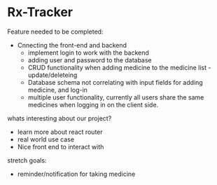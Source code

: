 # Rx-Tracker


Feature needed to be completed:
- Cnnecting the front-end and backend
  - implement login to work with the backend
  - adding user and password to the database
  - CRUD functionality when adding medicine to the medicine list -  update/deleteing
  - Database schema not correlating with input fields for adding medicine, and log-in
  - multiple user functionality, currently all users share the same medicines when logging in on the client side. 

whats interesting about our project?
- learn more about react router
- real world use case
- Nice front end to interact with
  


stretch goals:
- reminder/notification for taking medicine


